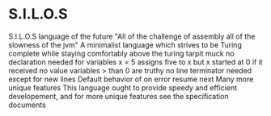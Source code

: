 # S.I.L.O.S
S.I.L.O.S language of the future
"All of the challenge of assembly all of the slowness of the jvm"
A minimalist language which strives to be Turing complete while staying comfortably above the turing tarpit muck
no declaration needed for variables
x = 5 assigns five to x but x started at 0 if it received no value
variables > than 0 are truthy 
no line terminator needed except for new lines
Default behavior of on error resume next
Many more unique features
This language ought to provide speedy and efficient developement, and for more unique features see the specification documents
